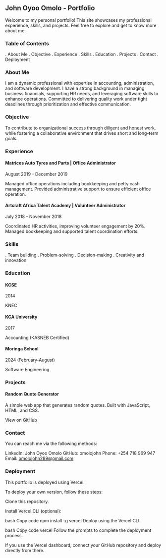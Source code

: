 ## John Oyoo Omolo - Portfolio
Welcome to my personal portfolio! This site showcases my professional experience, skills, and projects. Feel free to explore and get to know more about me.

### Table of Contents
 . About Me
 . Objective
 . Experience
 . Skills
 . Education
 . Projects
 . Contact
 . Deployment

### About Me
I am a dynamic professional with expertise in accounting, administration, and software development. I have a strong background in managing business financials, supporting HR needs, and leveraging software skills to enhance operations. Committed to delivering quality work under tight deadlines through prioritization and effective communication.

### Objective
To contribute to organizational success through diligent and honest work, while fostering a collaborative environment that drives short and long-term goals.

### Experience
 #### Matrices Auto Tyres and Parts | Office Administrator
August 2019 - December 2019

Managed office operations including bookkeeping and petty cash management.
Provided administrative support to ensure efficient office operation.

 #### Artcraft Africa Talent Academy | Volunteer Administrator
July 2018 - November 2018

Coordinated HR activities, improving volunteer engagement by 20%.
Managed bookkeeping and supported talent coordination efforts.

### Skills
 . Team building
 . Problem-solving
 . Decision-making
 . Creativity and innovation

### Education
 #### KCSE
2014

KNEC
 #### KCA University
2017

Accounting (KASNEB Certified)

 #### Moringa School
2024 (February-August)

Software Engineering

### Projects
#### Random Quote Generator
A simple web app that generates random quotes. Built with JavaScript, HTML, and CSS.

View on GitHub

### Contact
You can reach me via the following methods:

LinkedIn: John Oyoo Omolo
GitHub: omolojohn
Phone: +254 718 969 947
Email: omolojohn289@gmail.com

### Deployment
This portfolio is deployed using Vercel.

To deploy your own version, follow these steps:

Clone this repository.

Install Vercel CLI (optional):

bash
Copy code
npm install -g vercel
Deploy using the Vercel CLI:

bash
Copy code
vercel
Follow the prompts to complete the deployment process.

If you use the Vercel dashboard, connect your GitHub repository and deploy directly from there.

